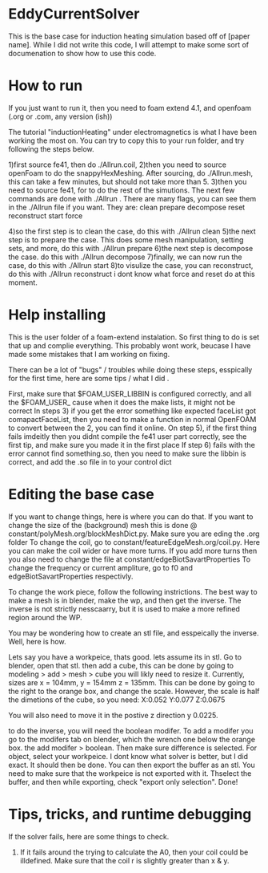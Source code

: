 # EddyCurrentSolver

This is the base case for induction heating simulation based off of [paper name]. While I did not write this code, I will attempt to make some sort of documenation to show how to use this code. 

# How to run

If you just want to run it, then you need to foam extend 4.1, and openfoam (.org or .com, any version (ish)) 

The tutorial "inductionHeating" under electromagnetics is what I have been working the most on. You can try to copy this to your run folder, and try following the steps below.

1)first source fe41, then do ./Allrun.coil, 
2)then you need to source openFoam to do the snappyHexMeshing. After sourcing, do ./Allrun.mesh, this can take a few minutes, but should not take more than 5. 
3)then you need to source fe41, for to do the rest of the simutions. The next few commands are done with ./Allrun <flag>. There are many flags, you can see them in the ./Allrun file if you want. They are:
clean
prepare
decompose
reset
reconstruct
start
force

4)so the first step is to clean the case, do this with ./Allrun clean
5)the next step is to prepare the case. This does some mesh manipulation, setting sets, and more, do this with ./Allrun prepare
6)the next step is decompose the case. do this with ./Allrun decompose
7)finally, we can now run the case, do this with ./Allrun start
8)to visulize the case, you can reconstruct, do this with ./Allrun reconstruct
i dont know what force and reset do at this moment. 

# Help installing 

This is the user folder of a foam-extend instalation. So first thing to do is set that up and complie everything. This probably wont work, beucase I have made some mistakes that I am working on fixing. 

There can be a lot of "bugs" / troubles while doing these steps, esspically for the first time, here are some tips / what I did . 

First, make sure that $FOAM_USER_LIBBIN is configured correctly, and all the $FOAM_USER_ cause when it does the make lists, it might not be correct
In steps 3) if you get the error something like expected faceList got comapactFaceList, then you need to make a function in normal OpenFOAM to convert between the 2, you can find it online.
On step 5), if the first thing fails imdeitly then you didnt compile the fe41 user part correctly, see the first tip, and make sure you made it in the first place
If step 6) fails with the error cannot find something.so, then you need to make sure the libbin is correct, and add the .so file in to your control dict

# Editing the base case

If you want to change things, here is where you can do that.
If you want to  change the size of the (background) mesh this is done @ constant/polyMesh.org/blockMeshDict.py. Make sure you are eding the .org folder
To change the coil, go to constant/featureEdgeMesh.org/coil.py. Here you can make the coil wider or have more turns. If you add more turns then you also need to change the file at constant/edgeBiotSavartProperties
To change the frequency or current ampliture, go to f0 and edgeBiotSavartProperties respectivly. 

To change the work piece, follow the following instrictions. The best way to make a mesh is in blender, make the wp, and then get the inverse. The inverse is not strictly nesscaarry, but it is used to make a more refined region around the WP.

You may be wondering how to create an stl file, and esspeically the inverse. Well, here is how. 

Lets say you have a workpeice, thats good. lets assume its in stl. Go to blender, open that stl. 
then add a cube, this can be done by going to modeling > add > mesh > cube
you will likly need to resize it. Currently, sizes are x = 104mm, y = 154mm z = 135mm. This can be done by going to the right to the orange box, and change the scale. However, the scale is half the dimetions of the cube, so you need:
X:0.052
Y:0.077
Z:0.0675

You will also need to move it in the postive z direction y 0.0225.

to do the inverse, you will need the boolean modifer. To add a modifer you go to the modifers tab on blender, which the wrench one below the orange box.
the add modifer > boolean. Then make sure difference is selected. For object, select your workpeice. I dont know what solver is better, but I did exact. It should then be done.
You can then export the buffer as an stl. You need to make sure that the workpeice is not exported with it. Thselect the buffer, and then while exporting, check "export only selection".
Done!

# Tips, tricks, and runtime debugging

If the solver fails, here are some things to check.

1) If it fails around the trying to calculate the A0, then your coil could be illdefined. Make sure that the coil r is slightly greater than x & y. 
